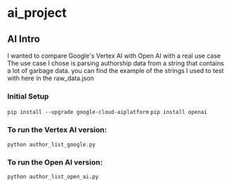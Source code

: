 # ai_project
## AI Intro

I wanted to compare Google's Vertex AI with Open AI with a real use case
The use case I chose is parsing authorship data from a string that contains a lot of garbage data.
you can find the example of the strings I used to test with here in the raw_data.json

### Initial Setup
`pip install --upgrade google-cloud-aiplatform`
`pip install openai`

### To run the Vertex AI version:
`python author_list_google.py`

### To run the Open AI version:
`python author_list_open_ai.py`
